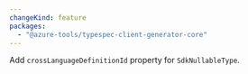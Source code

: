 ```yaml
---
changeKind: feature
packages:
  - "@azure-tools/typespec-client-generator-core"
---
```


Add `crossLanguageDefinitionId` property for `SdkNullableType`.